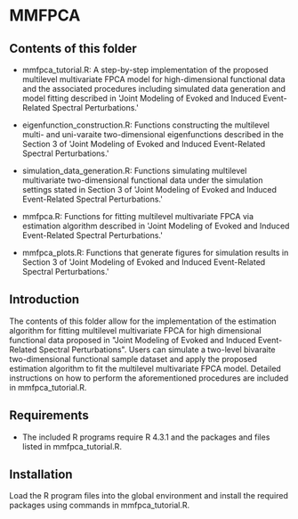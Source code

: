 # MMFPCA

## Contents of this folder

- mmfpca_tutorial.R: A step-by-step implementation of the proposed multilevel multivariate FPCA model for high-dimensional functional data and the associated procedures including simulated data generation and model fitting described in 'Joint Modeling of Evoked and Induced Event-Related Spectral Perturbations.'
  
- eigenfunction_construction.R: Functions constructing the multilevel multi- and uni-varaite two-dimensional eigenfunctions described in the Section 3 of 'Joint Modeling of Evoked and Induced Event-Related Spectral Perturbations.'
  
- simulation_data_generation.R: Functions simulating multilevel multivariate two-dimensional functional data under the simulation settings stated in Section 3 of 'Joint Modeling of Evoked and Induced Event-Related Spectral Perturbations.'
  
- mmfpca.R: Functions for fitting multilevel multivariate FPCA via estimation algorithm described in 'Joint Modeling of Evoked and Induced Event-Related Spectral Perturbations.'

- mmfpca_plots.R: Functions that generate figures for simulation results in Section 3 of 'Joint Modeling of Evoked and Induced Event-Related Spectral Perturbations.'

## Introduction

The contents of this folder allow for the implementation of the estimation algorithm for fitting multilevel multivariate FPCA for high dimensional functional data proposed in "Joint Modeling of Evoked and Induced Event-Related Spectral Perturbations". Users can simulate a two-level bivaraite two-dimensional functional sample dataset and apply the proposed estimation algorithm to fit the multilevel multivariate FPCA model. Detailed instructions on how to perform the aforementioned procedures are included in mmfpca_tutorial.R.

## Requirements

- The included R programs require R 4.3.1 and the packages and files listed in mmfpca_tutorial.R.

## Installation

Load the R program files into the global environment and install the required packages using commands in mmfpca_tutorial.R.

